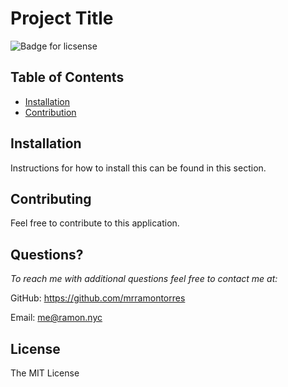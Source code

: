 

# Project Title
![Badge for licsense](https://img.shields.io/badge/license-The%20MIT%20License-brightgreen)

## Table of Contents
* [Installation](#installation)
* [Contribution](#contribution)

## Installation 
Instructions for how to install this can be found in this section.


## Contributing
Feel free to contribute to this application.


## Questions?
*To reach me with additional questions feel free to contact me at:*

GitHub: https://github.com/mrramontorres

Email: me@ramon.nyc


## License
The MIT License